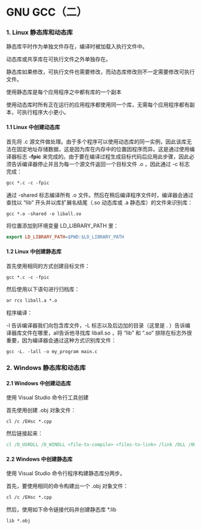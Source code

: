 # GNU GCC（二）

### 1. Linux 静态库和动态库

静态库平时作为单独文件存在，编译时被加载入执行文件中。

动态库或共享库在可执行文件之外单独存在。

静态库如果修改，可执行文件也需要修改，而动态库修改则不一定需要修改可执行文件。

使用静态库是每个应用程序之中都有库的一个副本

使用动态库时所有正在运行的应用程序都使用同一个库，无需每个应用程序都有副本，可执行程序大小更小。

#### 1.1 Linux 中创建动态库

首先将 .c 源文件做处理。由于多个程序可以使用动态库的同一实例，因此该库无法在固定地址存储数据，这是因为库在内存中的位置因程序而异。这是通过使用编译器标志 **-fpic** 来完成的。由于要在编译过程生成目标代码后应用此步骤，因此必须告诉编译器停止并且为每一个源文件返回一个目标文件 .o ，因此通过 -c 标志完成：

~~~makefile
gcc *.c -c -fpic
~~~

通过 -shared 标志编译所有 .o 文件。然后在稍后编译程序文件时，编译器会通过查找以 “lib” 开头并以库扩展名结尾（.so 动态库或 .a 静态库）的文件来识别库：

~~~makefile
gcc *.o -shared -o liball.so
~~~

将位置添加到环境变量 LD_LIBRARY_PATH 里：

~~~makefile
export LD_LIBRARY_PATH=$PWD:$LD_LIBRARY_PATH
~~~

#### 1.2 Linux 中创建静态库

首先使用相同的方式创建目标文件：

~~~makefile
gcc *.c -c -fpic
~~~

然后使用以下语句进行归档库：

~~~makefile
ar rcs liball.a *.o
~~~

程序编译：

-l 告诉编译器我们向包含库文件，-L 标志以及后边加的目录（这里是 . ）告诉编译器库文件在哪里，all告诉他寻找库 liball.so ，将 “lib” 和 “.so” 排除在标志外很重要，因为编译器会通过这种方式识别库文件：

~~~make
gcc -L. -lall -o my_program main.c
~~~



### 2. Windows 静态库和动态库

#### 2.1 Windows 中创建动态库

使用 Visual Studio 命令行工具创建

首先使用创建 .obj 对象文件：

~~~
cl /c /EHsc *.cpp
~~~

然后链接起来：

~~~makefile
cl /D_USRDLL /D_WINDLL <file-to-compile> <files-to-link> /link /DLL /OUT:<desired-dll-name>.dll
~~~

#### 2.2 Windows 中创建静态库

使用 Visual Studio 命令行程序构建静态库分两步。

首先，要使用相同的命令构建出一个 .obj 对象文件：

~~~makefile
cl /c /EHsc *.cpp
~~~

然后，使用如下命令链接代码并创建静态库 *.lib

~~~makefile
lib *.obj
~~~



